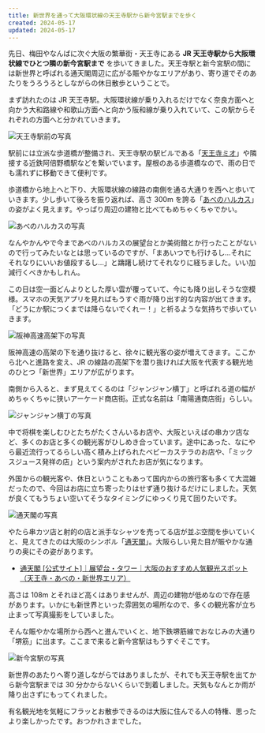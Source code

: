 ```yaml
---
title: 新世界を通って大阪環状線の天王寺駅から新今宮駅までを歩く
created: 2024-05-17
updated: 2024-05-17
---
```


先日、梅田やなんばに次ぐ大阪の繁華街・天王寺にある **JR 天王寺駅から大阪環状線でひとつ隣の新今宮駅まで** を歩いてきました。天王寺駅と新今宮駅の間には新世界と呼ばれる通天閣周辺に広がる賑やかなエリアがあり、寄り道でそのあたりをうろうろとしながらの休日散歩ということで。

まず訪れたのは JR 天王寺駅。大阪環状線が乗り入れるだけでなく奈良方面へと向かう大和路線や和歌山方面へと向かう阪和線が乗り入れていて、この駅からそれぞれの方面へと分かれていきます。

![天王寺駅前の写真](f3585579-50ea-4ca9-2d24-5e1d6cc65000)

駅前には立派な歩道橋が整備され、天王寺駅の駅ビルである「[天王寺ミオ](https://www.tennoji-mio.co.jp/)」や隣接する近鉄阿倍野橋駅などを繋いでいます。屋根のある歩道橋なので、雨の日でも濡れずに移動できて便利です。

歩道橋から地上へと下り、大阪環状線の線路の南側を通る大通りを西へと歩いていきます。少し歩いて後ろを振り返れば、高さ 300m を誇る「[あべのハルカス](https://www.abenoharukas-300.jp/index.html)」の姿がよく見えます。やっぱり周辺の建物と比べてもめちゃくちゃでかい。

![あべのハルカスの写真](d435bf08-0036-4c09-ecfd-f0cc83620d00)

なんやかんやで今まであべのハルカスの展望台とか美術館とか行ったことがないので行ってみたいなとは思っているのですが、「まあいつでも行けるし…それにそれなりにいいお値段するし…」と躊躇し続けてそれなりに経ちました。いい加減行くべきかもしれん。

この日は空一面どんよりとした厚い雲が覆っていて、今にも降り出しそうな空模様。スマホの天気アプリを見ればもうすぐ雨が降り出す的な内容が出てきます。「どうにか駅につくまでは降らないでくれー！」と祈るような気持ちで歩いていきます。

![阪神高速高架下の写真](a95b1be2-0907-4f96-d564-e75e5e103d00)

阪神高速の高架の下を通り抜けると、徐々に観光客の姿が増えてきます。ここから北へと進路を変え、JR の線路の高架下を潜り抜ければ大阪を代表する観光地のひとつ「新世界」エリアが広がります。

南側から入ると、まず見えてくるのは「ジャンジャン横丁」と呼ばれる道の幅がめちゃくちゃに狭いアーケード商店街。正式な名前は「南陽通商店街」らしい。

![ジャンジャン横丁の写真](d75ac23a-957d-409a-9faa-897b16a19a00)

中で将棋を楽しむひとたちがたくさんいるお店や、大阪といえばの串カツ店など、多くのお店と多くの観光客がひしめき合っています。途中にあった、なにやら最近流行ってるらしい高く積み上げられたベビーカステラのお店や、「ミックスジュース発祥の店」という案内がされたお店が気になります。

外国からの観光客や、休日ということもあって国内からの旅行客も多くて大混雑だったので、今回はお店に立ち寄ったりはせず通り抜けるだけにしました。天気が良くてもうちょい空いてそうなタイミングにゆっくり見て回りたいです。

![通天閣の写真](5abe0814-66b8-4b2b-f031-54def2fb7100)

やたら串カツ店と射的の店と派手なシャツを売ってる店が並ぶ空間を歩いていくと、見えてきたのは大阪のシンボル「[通天閣](https://tsutenkaku.co.jp/)」。大阪らしい見た目が賑やかな通りの奥にその姿があります。

- [通天閣 [公式サイト]｜展望台・タワー｜大阪のおすすめ人気観光スポット（天王寺・あべの・新世界エリア）](https://tsutenkaku.co.jp/)

高さは 108m とそれほど高くはありませんが、周辺の建物が低めなので存在感があります。いかにも新世界といった雰囲気の場所なので、多くの観光客が立ち止まって写真撮影をしていました。

そんな賑やかな場所から西へと進んでいくと、地下鉄堺筋線でおなじみの大通り「堺筋」に出ます。ここまで来ると新今宮駅はもうすぐそこです。

![新今宮駅の写真](9d1a5118-c06c-4c2f-1375-a770cab41300)

新世界のあたりへ寄り道しながらではありましたが、それでも天王寺駅を出てから新今宮駅までは 30 分かからないくらいで到着しました。天気もなんとか雨が降り出さずにもってくれました。

有名観光地を気軽にフラッとお散歩できるのは大阪に住んでる人の特権、思ったより楽しかったです。おつかれさまでした。
